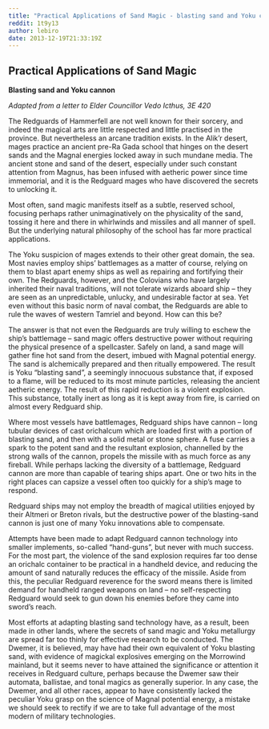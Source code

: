 ```yaml
---
title: "Practical Applications of Sand Magic - blasting sand and Yoku cannon"
reddit: 1t9y13
author: lebiro
date: 2013-12-19T21:33:19Z
---
```



Practical Applications of Sand Magic
---
**Blasting sand and Yoku cannon**

*Adapted from a letter to Elder Councillor Vedo Icthus, 3E 420*

The Redguards of Hammerfell are not well known for their sorcery, and indeed the magical arts are little respected and little practised in the province. But nevertheless an arcane tradition exists. In the Alik’r desert, mages practice an ancient pre-Ra Gada school that hinges on the desert sands and the Magnal energies locked away in such mundane media. The ancient stone and sand of the desert, especially under such constant attention from Magnus, has been infused with aetheric power since time immemorial, and it is the Redguard mages who have discovered the secrets to unlocking it.

Most often, sand magic manifests itself as a subtle, reserved school, focusing perhaps rather unimaginatively on the physicality of the sand, tossing it here and there in whirlwinds and missiles and all manner of spell. But the underlying natural philosophy of the school has far more practical applications.

The Yoku suspicion of mages extends to their other great domain, the sea. Most navies employ ships’ battlemages as a matter of course, relying on them to blast apart enemy ships as well as repairing and fortifying their own. The Redguards, however, and the Colovians who have largely inherited their naval traditions, will not tolerate wizards aboard ship – they are seen as an unpredictable, unlucky, and undesirable factor at sea. Yet even without this basic norm of naval combat, the Redguards are able to rule the waves of western Tamriel and beyond. How can this be?

The answer is that not even the Redguards are truly willing to eschew the ship’s battlemage – sand magic offers destructive power without requiring the physical presence of a spellcaster. Safely on land, a sand mage will gather fine hot sand from the desert, imbued with Magnal potential energy. The sand is alchemically prepared and then ritually empowered. The result is Yoku “blasting sand”, a seemingly innocuous substance that, if exposed to a flame, will be reduced to its most minute particles, releasing the ancient aetheric energy. The result of this rapid reduction is a violent explosion. This substance, totally inert as long as it is kept away from fire, is carried on almost every Redguard ship. 

Where most vessels have battlemages, Redguard ships have cannon – long tubular devices of cast orichalcum which are loaded first with a portion of blasting sand, and then with a solid metal or stone sphere. A fuse carries a spark to the potent sand and the resultant explosion, channelled by the strong walls of the cannon, propels the missile with as much force as any fireball. While perhaps lacking the diversity of a battlemage, Redguard cannon are more than capable of tearing ships apart. One or two hits in the right places can capsize a vessel often too quickly for a ship’s mage to respond.

Redguard ships may not employ the breadth of magical utilities enjoyed by their Altmeri or Breton rivals, but the destructive power of the blasting-sand cannon is just one of many Yoku innovations able to compensate.

Attempts have been made to adapt Redguard cannon technology into smaller implements, so-called “hand-guns”, but never with much success. For the most part, the violence of the sand explosion requires far too dense an orichalc container to be practical in a handheld device, and reducing the amount of sand naturally reduces the efficacy of the missile. Aside from this, the peculiar Redguard reverence for the sword means there is limited demand for handheld ranged weapons on land – no self-respecting Redguard would seek to gun down his enemies before they came into sword’s reach.

Most efforts at adapting blasting sand technology have, as a result, been made in other lands, where the secrets of sand magic and Yoku metallurgy are spread far too thinly for effective research to be conducted. The Dwemer, it is believed, may have had their own equivalent of Yoku blasting sand, with evidence of magickal explosives emerging on the Morrowind mainland, but it seems never to have attained the significance or attention it receives in Redguard culture, perhaps because the Dwemer saw their automata, ballistae, and tonal magics as generally superior. In any case, the Dwemer, and all other races, appear to have consistently lacked the peculiar Yoku grasp on the science of Magnal potential energy, a mistake we should seek to rectify if we are to take full advantage of the most modern of military technologies.

